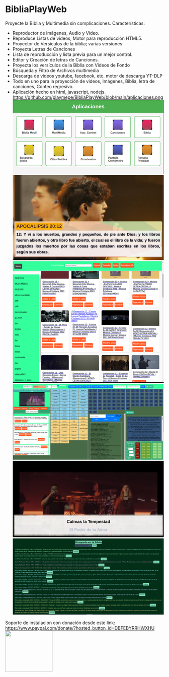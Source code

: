 # BibliaPlayWeb
Proyecte la Biblia y Multimedia sin complicaciones.
Características:
- Reproductor de imágenes, Audio y Video.
- Reproduce Listas de videos, Motor para reproducción HTML5.
- Proyector de Versículos de la biblia; varias versiones
- Proyecta Letras de Canciones
- Lista de reproducción y lista previa para un mejor control.
- Editor y Creación de letras de Canciones.
- Proyecta los versículos de la Biblia con Videos de Fondo
- Búsqueda y Filtro de Archivos multimedia
- Descarga de videos youtube, facebook, etc. motor de descarga YT-DLP
- Todo en uno para la proyección de videos, Imágenes, Biblia, letra de canciones, Conteo regresivo.
- Aplicación hecho en html, javascript, nodejs.
https://github.com/playmepe/BibliaPlayWeb/blob/main/aplicaciones.png
![2023-12-07_16-44](https://github.com/playmepe/BibliaPlayWeb/blob/main/aplicaciones.png)
![2023-12-07_19-24](https://github.com/playmepe/BibliaPlayWeb/blob/main/screen.jpg)
![2023-12-07_19-29](https://github.com/playmepe/BibliaPlayWeb/blob/main/multimedia.png)
![2023-12-07_19-29](https://github.com/playmepe/BibliaPlayWeb/blob/main/principal.png)
![2023-12-07_19-29](https://github.com/playmepe/BibliaPlayWeb/blob/main/lyrics.png)
![2023-12-07_19-29](https://github.com/playmepe/BibliaPlayWeb/blob/main/b%C3%BAsqueda.png)

Soporte de instalación con donación desde este link: https://www.paypal.com/donate/?hosted_button_id=DBFEBYRRHWXHU
<a href="https://www.paypal.com/donate/?hosted_button_id=DBFEBYRRHWXHU"><img src="https://github.com/playmepe/BibliaPlay/assets/13964250/286e74e7-db2a-41b7-8230-2576b098bbf4" alt="" width="150"   height="131"/></a>
